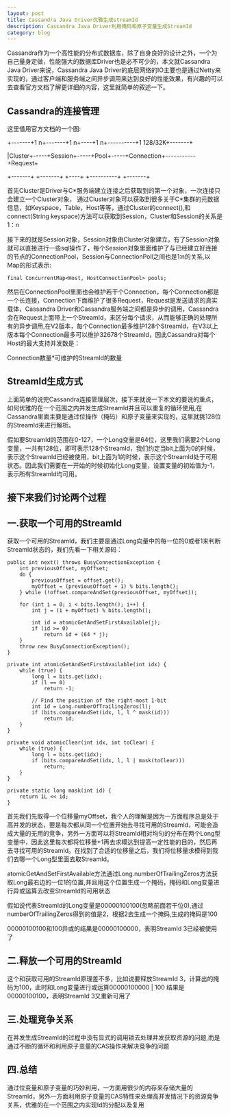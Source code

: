 ```yaml
---
layout: post
title: Cassandra Java Driver优雅生成streamId
description: Cassandra Java Driver利用掩码和原子变量生成StreamId
category: blog
---
```


Cassandra作为一个高性能的分布式数据库，除了自身良好的设计之外，一个为自己量身定做，性能强大的数据库Driver也是必不可少的，本文就Cassandra Java Driver来说，Cassandra Java Driver的底层网络的IO主要也是通过Netty来实现的，通过客户端和服务端之间异步调用来达到良好的性能效果，有兴趣的可以去查看官方文档了解更详细的内容，这里就简单的叙述一下。

Cassandra的连接管理
------

这里借用官方文档的一个图:

+-------+1   n+-------+1   n+----+1   n+----------+1   128/32K+-------+

|Cluster+-----+Session+-----+Pool+-----+Connection+-----------+Request+

+-------+     +-------+     +----+     +----------+           +-------+

首先Cluster是Driver与C\*服务端建立连接之后获取到的第一个对象，一次连接只会建立一个Cluster对象，
通过Cluster对象可以获取到很多关于C*集群的元数据信息，如Keyspace，Table，Host等等，通过Cluster的connect(),和connect(String keyspace)方法可以获取到Session，Cluster和Session的关系是1：n

接下来的就是Session对象，Session对象由Cluster对象建立，有了Session对象就可以直接进行一些sql操作了，每个Session对象里面维护了与已经建立好连接的节点的ConnectionPool，Session与ConnectionPoll之间也是1:n的关系,以Map的形式表示:

    final ConcurrentMap<Host, HostConnectionPool> pools;

然后在ConnectionPool里面也会维护若干个Connection，每个Connection都是一个长连接，Connection下面维护了很多Request，Request是发送请求的真实载体，Cassandra Driver和Cassandra服务端之间都是异步的调用，Cassandra会在Request上面带上一个StreamId，来区分每个请求，从而能够正确的处理所有的异步调用,在V2版本，每个Connection最多维护128个StreamId，在V3以上版本每个Connection最多可以维护32678个StreamId，因此Cassandra对每个Host的最大支持并发数是：

Connection数量*可维护的StreamId的数量

StreamId生成方式
------

上面简单的说完Cassandra连接管理层次，接下来就说一下本文的要说的重点，如何优雅的在一个范围之内并发生成StreamId并且可以重复的循环使用,在Cassandra里面主要是通过位操作（掩码）和原子变量来实现的，这里就挑128位的StreamId来进行解析。

假如要StreamId的范围在0-127，一个Long变量是64位，这里我们需要2个Long变量，一共有128位，即可表示128个StreamId，我们约定当bit上面为0的时候，表示这个StreamId已经被使用，bit上面为1的时候，表示这个StreamId处于可用状态。因此我们需要在一开始的时候初始化Long变量，设置变量的初始值为-1，表示所有StreamId均可用。

接下来我们讨论两个过程
------

一.获取一个可用的StreamId
------

获取一个可用的StreamId，我们主要是通过Long向量中的每一位的0或者1来判断StreamId状态的，我们先看一下相关源码：

    public int next() throws BusyConnectionException {
        int previousOffset, myOffset;
        do {
            previousOffset = offset.get();
            myOffset = (previousOffset + 1) % bits.length();
        } while (!offset.compareAndSet(previousOffset, myOffset));

        for (int i = 0; i < bits.length(); i++) {
            int j = (i + myOffset) % bits.length();

            int id = atomicGetAndSetFirstAvailable(j);
            if (id >= 0)
                return id + (64 * j);
        }
        throw new BusyConnectionException();
    }

    private int atomicGetAndSetFirstAvailable(int idx) {
        while (true) {
            long l = bits.get(idx);
            if (l == 0)
                return -1;

            // Find the position of the right-most 1-bit
            int id = Long.numberOfTrailingZeros(l);
            if (bits.compareAndSet(idx, l, l ^ mask(id)))
                return id;
        }
    }

    private void atomicClear(int idx, int toClear) {
        while (true) {
            long l = bits.get(idx);
            if (bits.compareAndSet(idx, l, l | mask(toClear)))
                return;
        }
    }

    private static long mask(int id) {
        return 1L << id;
    }

首先我们先取得一个位移量myOffset，我个人的理解是因为一方面程序总是处于高并发的状态，要是每次都从同一个位置开始去寻找可用的StreamId，可能会造成大量的无用的竞争，另外一方面可以将StreamId相对均匀的分布在两个Long型变量中，因此这里每次都将位移量+1再去求模达到提高一定性能的目的，然后再去寻找可用的StreamId。在找到了合适的位移量之后，我们将位移量求模得到我们去哪一个Long型里面去取StreamId。

atomicGetAndSetFirstAvailable方法通过Long.numberOfTrailingZeros方法获取Long最右边的一位1的位置,并且用这个位置生成一个掩码，掩码和Long变量进行异或运算去改变StreamId的可用状态

假如说代表StreamId的Long变量是00000100100(忽略前面若干位0),通过numberOfTrailingZeros得到的值是2，根据2去生成一个掩码,生成的掩码是100

00000100100和100异或的结果是00000100000，表明StreamId 3已经被使用了

二.释放一个可用的StreamId
------

这个和获取可用的StreamId原理差不多，比如说要释放StreamId 3，计算出的掩码为100，此时和Long变量进行或运算00000100000 \| 100 结果是00000100100，表明StreamId 3又重新可用了

三.处理竞争关系
------

在并发生成StreamId的过程中没有显式的调用锁去处理并发获取资源的问题,而是通过不断的循环和利用原子变量的CAS操作来解决竞争的问题

四.总结
------

通过位变量和原子变量的巧妙利用，一方面用很少的内存来存储大量的StreamId，另外一方面利用原子变量的CAS特性来处理高并发情况下的资源竞争关系，优雅的在一个范围之内实现Id的分配以及复用
